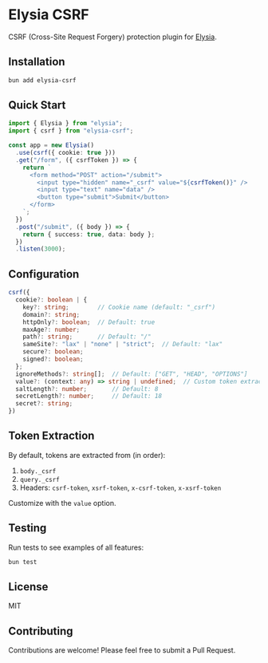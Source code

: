 # Elysia CSRF

CSRF (Cross-Site Request Forgery) protection plugin for [Elysia](https://elysiajs.com/).

## Installation

```bash
bun add elysia-csrf
```

## Quick Start

```typescript
import { Elysia } from "elysia";
import { csrf } from "elysia-csrf";

const app = new Elysia()
  .use(csrf({ cookie: true }))
  .get("/form", ({ csrfToken }) => {
    return `
      <form method="POST" action="/submit">
        <input type="hidden" name="_csrf" value="${csrfToken()}" />
        <input type="text" name="data" />
        <button type="submit">Submit</button>
      </form>
    `;
  })
  .post("/submit", ({ body }) => {
    return { success: true, data: body };
  })
  .listen(3000);
```

## Configuration

```typescript
csrf({
  cookie?: boolean | {
    key?: string;        // Cookie name (default: "_csrf")
    domain?: string;
    httpOnly?: boolean;  // Default: true
    maxAge?: number;
    path?: string;       // Default: "/"
    sameSite?: "lax" | "none" | "strict";  // Default: "lax"
    secure?: boolean;
    signed?: boolean;
  };
  ignoreMethods?: string[];  // Default: ["GET", "HEAD", "OPTIONS"]
  value?: (context: any) => string | undefined;  // Custom token extractor
  saltLength?: number;       // Default: 8
  secretLength?: number;     // Default: 18
  secret?: string;
})
```

## Token Extraction

By default, tokens are extracted from (in order):

1. `body._csrf`
2. `query._csrf`
3. Headers: `csrf-token`, `xsrf-token`, `x-csrf-token`, `x-xsrf-token`

Customize with the `value` option.

## Testing

Run tests to see examples of all features:

```bash
bun test
```

## License

MIT

## Contributing

Contributions are welcome! Please feel free to submit a Pull Request.
